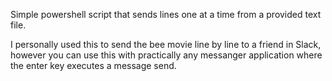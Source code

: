 Simple powershell script that sends lines one at a time from a provided text file.

I personally used this to send the bee movie line by line to a friend in Slack, however you can use this with practically any messanger application where the enter key executes a message send.
